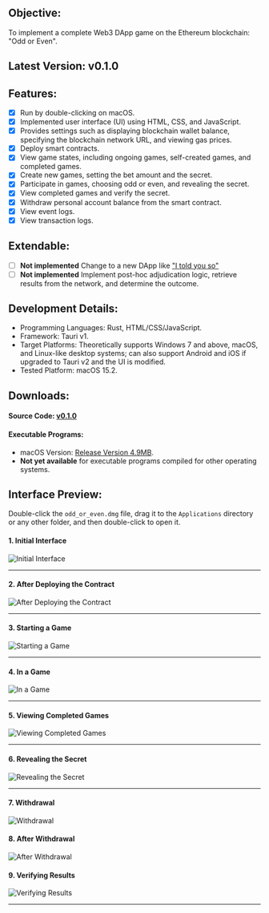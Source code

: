 ## Objective:
To implement a complete Web3 DApp game on the Ethereum blockchain: "Odd or Even".

## Latest Version: v0.1.0

## Features:
- [x] Run by double-clicking on macOS.
- [x] Implemented user interface (UI) using HTML, CSS, and JavaScript.
- [x] Provides settings such as displaying blockchain wallet balance, specifying the blockchain network URL, and viewing gas prices.
- [x] Deploy smart contracts.
- [x] View game states, including ongoing games, self-created games, and completed games.
- [x] Create new games, setting the bet amount and the secret.
- [x] Participate in games, choosing odd or even, and revealing the secret.
- [x] View completed games and verify the secret.
- [x] Withdraw personal account balance from the smart contract.
- [x] View event logs.
- [x] View transaction logs.

## Extendable:
- [ ] **Not implemented** Change to a new DApp like ["I told you so"](https://www.tolduvault.com/) 
- [ ] **Not implemented** Implement post-hoc adjudication logic, retrieve results from the network, and determine the outcome.

## Development Details:
* Programming Languages: Rust, HTML/CSS/JavaScript.
* Framework: Tauri v1.
* Target Platforms: Theoretically supports Windows 7 and above, macOS, and Linux-like desktop systems; can also support Android and iOS if upgraded to Tauri v2 and the UI is modified.
* Tested Platform: macOS 15.2.

## Downloads:
#### Source Code: [v0.1.0](md/work/OddOrEven/odd-or-even_source_code.zip)

#### Executable Programs:
* macOS Version: [Release Version 4.9MB](md/work/OddOrEven/odd_or_even.dmg).
* **Not yet available** for executable programs compiled for other operating systems.

## Interface Preview:
Double-click the `odd_or_even.dmg` file, drag it to the `Applications` directory or any other folder, and then double-click to open it.

#### 1. Initial Interface
<!-- Only target specific images, adapt to the parent container's width -->
<img src="md/work/OddOrEven/oddoreven-00.jpg" class="markdown-img-container" alt="Initial Interface">

---
#### 2. After Deploying the Contract

<img src="md/work/OddOrEven/oddoreven-01.jpg" class="markdown-img-container" alt="After Deploying the Contract">

---
#### 3. Starting a Game

<img src="md/work/OddOrEven/oddoreven-02.jpg" class="markdown-img-container" alt="Starting a Game">

---
#### 4. In a Game

<img src="md/work/OddOrEven/oddoreven-03.jpg" class="markdown-img-container" alt="In a Game">

---
#### 5. Viewing Completed Games

<img src="md/work/OddOrEven/oddoreven-04.jpg" class="markdown-img-container" alt="Viewing Completed Games">

---
#### 6. Revealing the Secret

<img src="md/work/OddOrEven/oddoreven-05.jpg" class="markdown-img-container" alt="Revealing the Secret">

---
#### 7. Withdrawal

<img src="md/work/OddOrEven/oddoreven-06.jpg" class="markdown-img-container" alt="Withdrawal">

#### 8. After Withdrawal

<img src="md/work/OddOrEven/oddoreven-07.jpg" class="markdown-img-container" alt="After Withdrawal">

#### 9. Verifying Results

<img src="md/work/OddOrEven/oddoreven-08.jpg" class="markdown-img-container" alt="Verifying Results">

---
